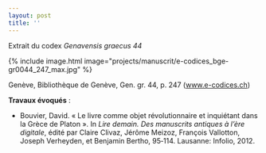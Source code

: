 ```yaml
---
layout: post
title: ''
---
```


Extrait du codex <i>Genavensis graecus  44</i>

{% include image.html image="projects/manuscrit/e-codices_bge-gr0044_247_max.jpg" %}

Genève, Bibliothèque de Genève, Gen. gr. 44, p. 247 (<a href="https://www.e-codices.ch">www.e-codices.ch</a>) 

**Travaux évoqués** : 
- Bouvier, David. «&nbsp;Le livre comme objet révolutionnaire et inquiétant dans la Grèce de Platon&nbsp;». In <i>Lire demain. Des manuscrits antiques à l’ère digitale</i>, édité par Claire Clivaz, Jérôme Meizoz, François Vallotton, Joseph Verheyden, et Benjamin Bertho, 95‑114. Lausanne: Infolio, 2012.
